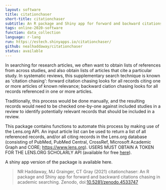 ```yaml
---
layout: software
title: citationchaser
short-title: citationchaser
subtitle: An R package and Shiny app for forward and backward citations chasing in academic searching
tags: online-2020-software
function: data_collection
language: r-lang
run: https://estech.shinyapps.io/citationchaser/
github: nealhaddaway/citationchaser
status: available
---
```

In searching for research articles, we often want to obtain lists of references from across studies, and also obtain lists of articles that cite a particular study. In systematic reviews, this supplementary search technique is known as 'citation chasing': forward citation chasing looks for all records citing one or more articles of known relevance; backward ciation chasing looks for all records referenced in one or more articles.

Traditionally, this process would be done manually, and the resulting records would need to be checked one-by-one against included studies in a review to identify potentially relevant records that should be included in a review.

This package contains functions to automate this process by making use of the Lens.org API. An input article list can be used to return a list of all referenced records, and/or all citing records in the Lens.org database (consisting of PubMed, PubMed Central, CrossRef, Microsoft Academic Graph and CORE; <a href="https://www.lens.org" target="_blank">https://www.lens.org</a>). USERS MUST OBTAIN A TOKEN FOR THE LENS.ORG SCHOLARLY API (available for free <a href="https://www.lens.org/lens/user/subscriptions#scholar" target="_blank">here</a>).

A shiny app version of the package is available here.

<blockquote>NR Haddaway, MJ Grainger, CT Gray (2021) citationchaser: An R package and Shiny app for forward and backward citations chasing in academic searching. Zenodo, doi:<a href="https://doi.org/10.5281/zenodo.4533747" target="_blank">10.5281/zenodo.4533747</a></blockquote>